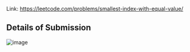 Link: https://leetcode.com/problems/smallest-index-with-equal-value/
## Details of Submission
![image](https://github.com/mgalang229/LeetCode-Smallest-Index-With-Equal-Value/assets/51401355/c87a1d52-cb8a-4659-bbcf-f153d093326d)

